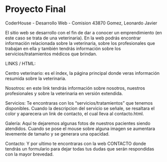 
# Proyecto Final
CoderHouse - Desarrollo Web - Comision 43870
Gomez, Leonardo Javier

El sitio web se desarrollo con el fin de dar a conocer un emprendimiento (en este caso se trata de una veterinaria).
En la web podrás encontrar información relacionada sobre la veterinaria, sobre los profesionales que trabajan en ella
y también tendrás información sobre los servicios/tratamientos médicos que brindan.

LINKS / HTML:

Centro veterinario: es el índex, la página principal donde veras información resumida sobre la veterinaria.

Nosotros: en este link tendrás información sobre nosotros, nuestros profesionales y sobre la veterinaria en versión extendida.

Servicios: Te encontraras con los “servicios/tratamientos” que tenemos disponibles. Cuando la descripcion del servicio se señale, se resaltara el color y aparecera un link de contacto, el cual lleva al contacto.html.

Galería: Aquí te dejaremos algunas fotos de nuestros pacientes siendo atendidos. Cuando se pose el mouse sobre alguna imagen se aumentara levemente de tamaño y se generara una opacidad.

Contacto: Y por ultimo te encontraras con la web CONTACTO donde tendrás un formulario para dejar todas tus dudas que serán respondidas con la mayor brevedad.
